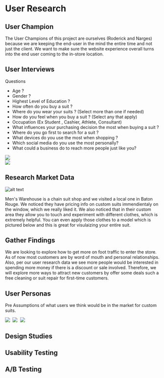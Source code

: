 # User Research

## User Champion
The User Champions of this project are ourselves (Roderick and Narges) because we are keeping the end-user in the mind the entire time and not just the client. We want to make sure the website experience overall turns into the end user coming to the in-store location.

## User Interviews
Questions 

* Age ?
* Gender ?
* Highest Level of Education ?
* How often do you buy a suit ?
* Where do you wear your suits ? (Select more than one if needed)
* How do you feel when you buy a suit ? (Select any that apply)
* Occupation (Ex Student , Cashier, Athlete, Consultant)
* What influences your purchasing decision the most when buying a suit ?
* Where do you go first to search for a suit ?
* What devices do you use the most when shopping ?
* Which social media do you use the most personally? 
* What could a business do to reach more people just like you?


 <kbd>
   <img src="Images/Survey_Results01.jpg">
 </kbd>
 </br>
 <kbd>
   <img src="Images/Survey_Results02.jpg">
 </kbd>


## Research Market Data

![alt text](Images/MensWarehouseCollage.png)

Men's Warehouse is a chain suit shop and we visited a local one in Baton Rouge. We noticed they have pricing info on custom suits immendientaly on the window, which we really liked it. We also noticed that in their custom area they allow you to touch and experiment with different clothes, which is extremely helpful. You can even apply those clothes to a model which is pictured below and this is great for visulaizing your entire suit.

## Gather Findings

We are looking to explore how to get more on foot traffic to enter the store. As of now most customers are by word of mouth and personal relationships. Also, per our user research data we see more people would be interested in spending more money if there is a discount or sale involved. Therefore, we will explore more ways to attract new customers by offer some deals such a free cleaning or suit repair for first-time customers.

## User Personas

Pre Assumptions of what users we think would be in the market for custom suits. 

  <kbd>
   <img src="Images/user-Personas-B&B.png">
 </kbd>
   <kbd>
   <img src="Images/user-Personas-B&B2.png">
 </kbd>
   <kbd>
   <img src="Images/user-Personas-B&B3.png">
 </kbd>
 
## Design Studies

## Usability Testing

## A/B Testing
